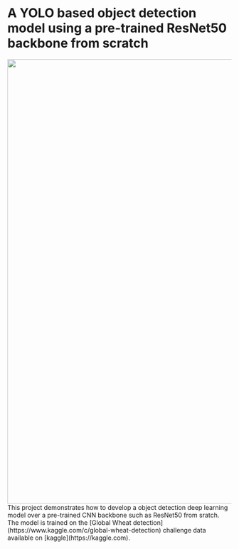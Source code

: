 
# A YOLO based object detection model using a pre-trained ResNet50 backbone from scratch

<img src="https://github.com/RajarshiGO/object_detection/blob/main/demo.gif" width="1000px">
This project demonstrates how to develop a object detection deep learning model over a pre-trained CNN backbone such as ResNet50 from sratch. The model is trained on the [Global Wheat detection](https://www.kaggle.com/c/global-wheat-detection) challenge data available on [kaggle](https://kaggle.com).  
